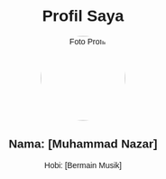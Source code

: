 <!DOCTYPE html>
<html lang="id">
  <head>
    <meta charset="UTF-8" />
    <meta name="viewport" content="width=device-width, initial-scale=1.0" />
    <title>Profil Saya</title>
    <style>
      body {
        font-family: Arial, sans-serif;
        text-align: center;
        margin: 50px;
      }
      img {
        border-radius: 50%;
        width: 150px;
        height: 150px;
      }
    </style>
  </head>
  <body>
    <h1>Profil Saya</h1>
    <img src="profile.jpg" alt="Foto Profil" />
    <h2>Nama: [Muhammad Nazar]</h2>
    <p>Hobi: [Bermain Musik]</p>
  </body>
</html>

